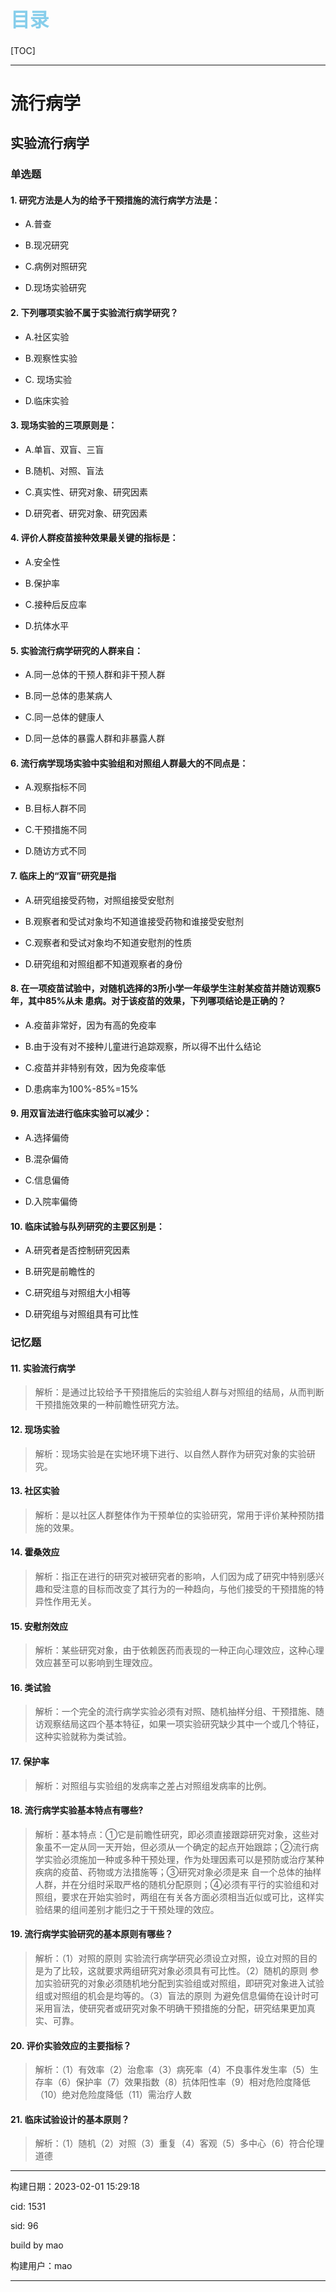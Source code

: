 
<h1 style="font-size:2.2em;color:skyblue;text-align:left">目录</h1>

[TOC]

---






























# 流行病学

## 实验流行病学

### 单选题

#### 1. 研究方法是人为的给予干预措施的流行病学方法是：

* A.普查

* B.现况研究

* C.病例对照研究

* D.现场实验研究







#### 2. 下列哪项实验不属于实验流行病学研究？

* A.社区实验

* B.观察性实验

* C. 现场实验

* D.临床实验







#### 3. 现场实验的三项原则是：

* A.单盲、双盲、三盲

* B.随机、对照、盲法

* C.真实性、研究对象、研究因素

* D.研究者、研究对象、研究因素







#### 4. 评价人群疫苗接种效果最关键的指标是：

* A.安全性

* B.保护率

* C.接种后反应率

* D.抗体水平







#### 5. 实验流行病学研究的人群来自：

* A.同一总体的干预人群和非干预人群

* B.同一总体的患某病人

* C.同一总体的健康人

* D.同一总体的暴露人群和非暴露人群







#### 6. 流行病学现场实验中实验组和对照组人群最大的不同点是：

* A.观察指标不同

* B.目标人群不同

* C.干预措施不同

* D.随访方式不同







#### 7. 临床上的“双盲”研究是指

* A.研究组接受药物，对照组接受安慰剂

* B.观察者和受试对象均不知道谁接受药物和谁接受安慰剂

* C.观察者和受试对象均不知道安慰剂的性质

* D.研究组和对照组都不知道观察者的身份







#### 8. 在一项疫苗试验中，对随机选择的3所小学一年级学生注射某疫苗并随访观察5年，其中85%从未 患病。对于该疫苗的效果，下列哪项结论是正确的？

* A.疫苗非常好，因为有高的免疫率

* B.由于没有对不接种儿童进行追踪观察，所以得不出什么结论

* C.疫苗并非特别有效，因为免疫率低

* D.患病率为100%-85%=15%







#### 9. 用双盲法进行临床实验可以减少：

* A.选择偏倚

* B.混杂偏倚

* C.信息偏倚

* D.入院率偏倚







#### 10. 临床试验与队列研究的主要区别是：

* A.研究者是否控制研究因素

* B.研究是前瞻性的

* C.研究组与对照组大小相等

* D.研究组与对照组具有可比性











### 记忆题

#### 11. 实验流行病学

> 解析：是通过比较给予干预措施后的实验组人群与对照组的结局，从而判断干预措施效果的一种前瞻性研究方法。







#### 12. 现场实验

> 解析：现场实验是在实地环境下进行、以自然人群作为研究对象的实验研究。







#### 13. 社区实验

> 解析：是以社区人群整体作为干预单位的实验研究，常用于评价某种预防措施的效果。







#### 14. 霍桑效应

> 解析：指正在进行的研究对被研究者的影响，人们因为成了研究中特别感兴趣和受注意的目标而改变了其行为的一种趋向，与他们接受的干预措施的特异性作用无关。







#### 15. 安慰剂效应

> 解析：某些研究对象，由于依赖医药而表现的一种正向心理效应，这种心理效应甚至可以影响到生理效应。







#### 16. 类试验

> 解析：一个完全的流行病学实验必须有对照、随机抽样分组、干预措施、随访观察结局这四个基本特征，如果一项实验研究缺少其中一个或几个特征，这种实验就称为类试验。







#### 17. 保护率

> 解析：对照组与实验组的发病率之差占对照组发病率的比例。







#### 18. 流行病学实验基本特点有哪些?

> 解析：基本特点：①它是前瞻性研究，即必须直接跟踪研究对象，这些对象虽不一定从同一天开始，但必须从一个确定的起点开始跟踪；②流行病学实验必须施加一种或多种干预处理，作为处理因素可以是预防或治疗某种疾病的疫苗、药物或方法措施等；③研究对象必须是来 自一个总体的抽样人群，并在分组时采取严格的随机分配原则；④必须有平行的实验组和对 照组，要求在开始实验时，两组在有关各方面必须相当近似或可比，这样实验结果的组间差别才能归之于干预处理的效应。







#### 19. 流行病学实验研究的基本原则有哪些？

> 解析：（1）对照的原则 实验流行病学研究必须设立对照，设立对照的目的是为了比较，这就要求两组研究对象必须具有可比性。（2）随机的原则 参加实验研究的对象必须随机地分配到实验组或对照组，即研究对象进入试验组或对照组的机会是均等的。（3）盲法的原则 为避免信息偏倚在设计时可采用盲法，使研究者或研究对象不明确干预措施的分配，研究结果更加真实、可靠。







#### 20. 评价实验效应的主要指标？

> 解析：（1）有效率（2）治愈率（3）病死率（4）不良事件发生率（5）生存率（6）保护率（7）效果指数（8）抗体阳性率（9）相对危险度降低（10）绝对危险度降低（11）需治疗人数







#### 21. 临床试验设计的基本原则？

> 解析：（1）随机（2）对照（3）重复（4）客观（5）多中心（6）符合伦理道德

















---

构建日期：2023-02-01 15:29:18

cid: 1531

sid: 96

build  by  mao

构建用户：mao

---